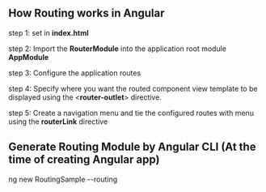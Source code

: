 How Routing works in Angular
-----------------------------------
step 1: set <base href="/"> in **index.html**

step 2: Import the **RouterModule** into the application root module **AppModule**

step 3: Configure the application routes

step 4: Specify where you want the routed component view template to be displayed using the <**router-outlet**> directive.

step 5: Create a navigation menu and tie the configured routes with menu using the **routerLink** directive


Generate Routing Module by Angular CLI (At the time of creating Angular app)
----------------------------------------------------------------------------
ng new RoutingSample --routing

